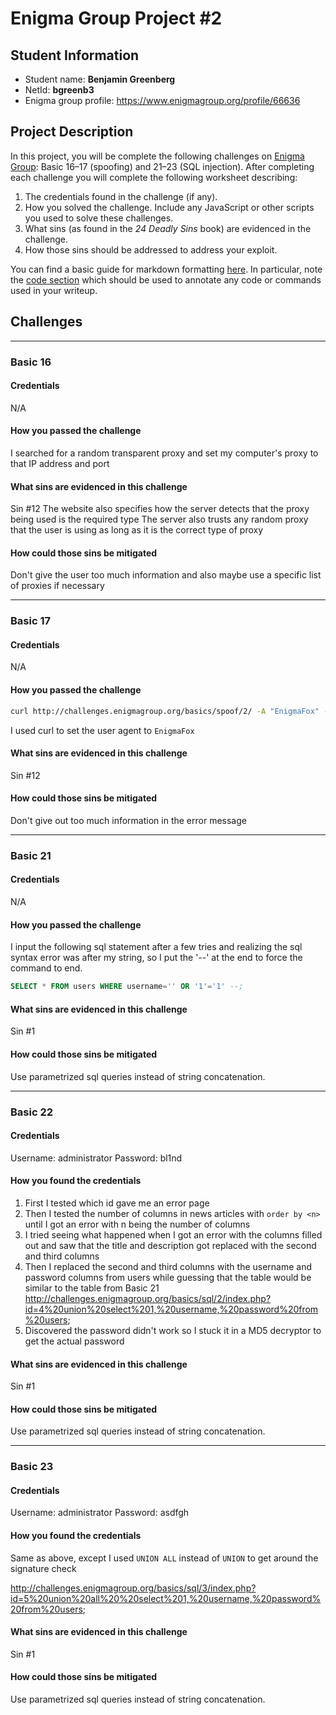 # Enigma Group Project #2

## Student Information

* Student name: **Benjamin Greenberg**
* NetId: **bgreenb3**
* Enigma group profile: <https://www.enigmagroup.org/profile/66636>


## Project Description

In this project, you will be complete the following challenges on [Enigma Group](https://www.enigmagroup.org/pages/challenges): Basic 16–17 (spoofing) and 21–23 (SQL injection). After completing each challenge you will complete the following worksheet describing:
1. The credentials found in the challenge (if any).
2. How you solved the challenge. Include any JavaScript or other scripts you used to solve these challenges.
3. What sins (as found in the *24 Deadly Sins* book) are evidenced in the challenge.
4. How those sins should be addressed to address your exploit.

You can find a basic guide for markdown formatting [here](https://www.markdownguide.org/basic-syntax/). In particular, note the [code section](https://www.markdownguide.org/basic-syntax/#code) which should be used to annotate any code or commands used in your writeup.


## Challenges

---
### Basic 16

#### Credentials
N/A

#### How you passed the challenge
I searched for a random transparent proxy and set my computer's proxy to that IP address and port

#### What sins are evidenced in this challenge
Sin #12
The website also specifies how the server detects that the proxy being used is the required type
The server also trusts any random proxy that the user is using as long as it is the correct type of proxy

#### How could those sins be mitigated
Don't give the user too much information and also maybe use a specific list of proxies if necessary



---
### Basic 17

#### Credentials
N/A

#### How you passed the challenge
```zsh
curl http://challenges.enigmagroup.org/basics/spoof/2/ -A "EnigmaFox" --cookie "PHPSESSID=hb948026e0k0vudle7vhpfldl0"
```
I used curl to set the user agent to ```EnigmaFox```

#### What sins are evidenced in this challenge
Sin #12

#### How could those sins be mitigated
Don't give out too much information in the error message



---
### Basic 21

#### Credentials
N/A

#### How you passed the challenge
I input the following sql statement after a few tries and realizing the sql syntax error was after my string, so I put the '--' at the end to force the command to end.
```sql
SELECT * FROM users WHERE username='' OR '1'='1' --;
```

#### What sins are evidenced in this challenge
Sin #1

#### How could those sins be mitigated
Use parametrized sql queries instead of string concatenation.



--- 
### Basic 22

#### Credentials
Username: administrator
Password: bl1nd

#### How you found the credentials
1) First I tested which id gave me an error page 
2) Then I tested the number of columns in news articles with ```order by <n>``` until I got an error with n being the number of columns 
3) I tried seeing what happened when I got an error with the columns filled out and saw that the title and description got replaced with the second and third columns
4) Then I replaced the second and third columns with the username and password columns from users while guessing that the table would be similar to the table from Basic 21 
http://challenges.enigmagroup.org/basics/sql/2/index.php?id=4%20union%20select%201,%20username,%20password%20from%20users;
5) Discovered the password didn't work so I stuck it in a MD5 decryptor to get the actual password 

#### What sins are evidenced in this challenge
Sin #1

#### How could those sins be mitigated
Use parametrized sql queries instead of string concatenation.



---
### Basic 23

#### Credentials
Username: administrator
Password: asdfgh

#### How you found the credentials
Same as above, except I used ```UNION ALL``` instead of ```UNION``` to get around the signature check

http://challenges.enigmagroup.org/basics/sql/3/index.php?id=5%20union%20all%20%20select%201,%20username,%20password%20from%20users;

#### What sins are evidenced in this challenge
Sin #1

#### How could those sins be mitigated
Use parametrized sql queries instead of string concatenation.




